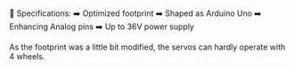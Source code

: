 🔎  Specifications: 
➡️ Optimized footprint
➡️ Shaped as Arduino Uno
➡️ Enhancing Analog pins
➡️ Up to 36V power supply

As the footprint was a little bit modified, the servos can hardly operate with 4 wheels.
